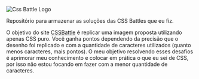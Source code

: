 ![Css Battle Logo](https://cssbattle.dev/images/logo.svg)

Repositório para armazenar as soluções das CSS Battles que eu fiz.


O objetivo do site [CSSBattle](https://cssbattle.dev) é replicar uma imagem proposta utilizando apenas CSS puro.
Você ganha pontos dependendo da precisão que o desenho foi replicado e com a quantidade de caracteres utilizados (quanto menos caracteres, mais pontos).
O meu objetivo resolvendo esses desafios é aprimorar meu conhecimento e colocar em prática o que eu sei de CSS, por isso não estou focando em fazer com a menor quantidade de caracteres.
